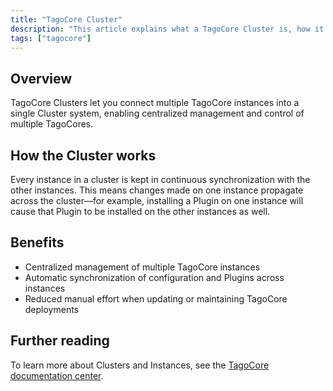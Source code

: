 ```yaml
---
title: "TagoCore Cluster"
description: "This article explains what a TagoCore Cluster is, how it connects multiple TagoCore instances into a single synchronized system, and where to find further documentation on Clusters and Instances."
tags: ["tagocore"]
---
```


## Overview
TagoCore Clusters let you connect multiple TagoCore instances into a single Cluster system, enabling centralized management and control of multiple TagoCores.

## How the Cluster works
Every instance in a cluster is kept in continuous synchronization with the other instances. This means changes made on one instance propagate across the cluster—for example, installing a Plugin on one instance will cause that Plugin to be installed on the other instances as well.

## Benefits
- Centralized management of multiple TagoCore instances
- Automatic synchronization of configuration and Plugins across instances
- Reduced manual effort when updating or maintaining TagoCore deployments

## Further reading
To learn more about Clusters and Instances, see the [TagoCore documentation center](link-to-tagocore-documentation-center).